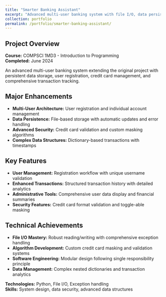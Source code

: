 ```yaml
---
title: "Smarter Banking Assistant"
excerpt: "Advanced multi-user banking system with file I/O, data persistence, and credit card security built in Python"
collection: portfolio
permalink: /portfolio/smarter-banking-assistant/
---
```


## Project Overview

**Course:** COMPSCI 1MD3 - Introduction to Programming  
**Completed:** June 2024

An advanced multi-user banking system extending the original project with persistent data storage, user registration, credit card management, and comprehensive transaction tracking.

## Major Enhancements

- **Multi-User Architecture:** User registration and individual account management
- **Data Persistence:** File-based storage with automatic updates and error handling
- **Advanced Security:** Credit card validation and custom masking algorithms
- **Complex Data Structures:** Dictionary-based transactions with timestamps

## Key Features

- **User Management:** Registration workflow with unique username validation
- **Enhanced Transactions:** Structured transaction history with detailed analytics
- **Administrative Tools:** Comprehensive user data display and financial summaries
- **Security Features:** Credit card format validation and toggle-able masking

## Technical Achievements

- **File I/O Mastery:** Robust reading/writing with comprehensive exception handling
- **Algorithm Development:** Custom credit card masking and validation systems
- **Software Engineering:** Modular design following single responsibility principle
- **Data Management:** Complex nested dictionaries and transaction analytics

**Technologies:** Python, File I/O, Exception handling  
**Skills:** System design, data security, advanced data structures
